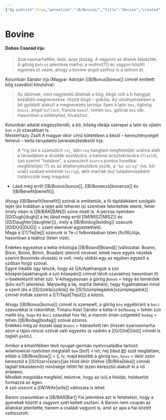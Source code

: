 ```yaml
---
{"dg-publish":true,"permalink":"/B/Bovine/","title":"Bovine","created":"2024-10-24T01:52","updated":"2024-10-24T01:52"}
---
```



# Bovine

#### Dobos Csanád írja:

> Szarvasmarhaféle, ökör, azaz jószág. A vagyont az állatok képezték. A görög `βοδινό` jelentése marha: a vodinó\[?!\] és vagyon között egyenes út vezet, ahogy a bovine angol szóhoz is a latinon át.  

Kolumbán Sándor írja (Magyar Adorján [[B/Bonus\|bonus]] címnél említett bőg szavából kiindulva):  
> Az ökörnek, mint nagytestű állatnak a bőg, bőgő volt a b hanggal kezdődő megnevezése. Hízott bőgő – göböly. Az utódnyelvekben a bő gyökből alakult a megnevezés torzója. Ilyen a latin `bos`, ógörög `bousz`, angol `bullock`, francia `boeuf`, román `bou`, galíciai `boi` stb. Hasonlóan a bölényhez, bivalyhoz.  

Kolumbán adatát kiegészítendő, a bő, bőség ideája szerepel a latin és újlatin `bon` = jó szavakban is.  
Mesterházy Zsolt A magyar ókor című kötetében a késői – kereszténységet felvevő – kelta társadalmi berendezkedésről írja:  
> A \*rig (ez a szanszkrit `raj`, latin `reg` hangtani megfelelője) uralma alatt a társadalom a druidák osztályára, a katonai arisztokráciára (`flaith`), szó szerint "hatalom", a szanszkrit `ksatra` pontos fonetikai megfelelője) (?) és az állattenyésztőkre oszlik, a `"bo airig"` (vö. bő-urak) szabad emberek (`airig`), akik marhák (`bo`) tulajdonosaiként határozzák meg magukat.  
- Lásd még erről [[B/Bonus\|bonus]], [[B/Bonanza\|bonanza]] és [[B/Benefit\|benefit]].

Ahogy [[B/Benefit\|benefit]] szónál is említettük, a fő táplálékként szolgáló tejet (és Indiában a tejet adó tehenet is) szentnek tekintették eleink, fehér (mely írben is [[B/BÁN\|BÁN]]) színe miatt is. A perzsa nyelvben [[D/Dugh\|dugh]] a tej (lásd még erről [[M/MISZ\|MISZ]] és [[D/Daughter\|daughter]]), mely a [[B/Boldog\|boldog]] szavunk [[D/DUG\|DUG]] = szent elemével egyeztethető.  
Maga a [[T/Tej\|tej]] szavunk is Te-J felbontásban Isten (fo/fő)Jója, hasonlóan a teához (Isten vize).  

Érdekes egyezése a kelta mitológia [[B/Bóand\|Bóand]] (változatai: Boann, Bónn, Boinn, Bóinn, Boadan) istennő nevével, kinek neve egyes nézetek szerint Bouvinda olvasatú is volt, mely utóbbi egy az egyben egyező a szóban forgó szóval.  
Egyre inkább úgy látszik, hogy az [[A/Ajakhangok a szó közepén\|ajakhangok a szó közepén]] címnél látott szavakhoz hasonlóan itt v-beékelésről lehet szó. V-kihagyásosan a görög `βουνό` = hegy és temérdek (bőv-es?) jelentésű. Márpedig a tej, marha (tehén), hegy fogalmakban mind a szent (és a [[S/Szikla\|szikla]] és [[S/Szümplegádok\|szümplegádok]] címnél írottak szerint a [[T/Tejút\|Tejút]]) a közös.  

Ahogy [[B/Bonus\|bonus]] címnél is szerepelt, a görög `bos` egyébiránt a `boci` szavunkkal is rokoníthat; Timaru-Kast Sándor a kelta-ír `bó`/`booag` = tehén szó mellé `bőg`, `buga` és `boci` szavakat hoz fel; a mannin (man-szigeteki) `bodag` = tehén [[B/Bodag\|bodag]] szóval azonos.  
Érdekes még az északi lapp `boazu` = háziasított rén (hiszen szarvasmarha azon a tájon nincs) szóval való egyezés (a vadrén a [[G/Göd\|Göd]] címnél is taglalt `goddi`).  

Amikor a kihalófélben lévő nyugat-germán nyelvcsaládba tartozó wilamowicei nyelvben megtalált `bow` \[bof\] = nő; nej (lásd [itt](https://en.wiktionary.org/wiki/bow#Vilamovian)) szót megláttam, előbb a [[B/Bow\|bow]] = íj, ív, majd később a görög `bos`, `bous` = ökör szón keresztül a [[S/Szarv\|szarv]]as Hold ökör (illetve [[B/Bika\|bika]] címnél taglalt bikaistennő) minősége ötlött fel (ezen keresztül alakult ki a nő értelem).  
Mindkét megoldás megfelel, tekintve, hogy az ív/íj a Holdat, holdsarlót formázza az égen.  
A szó viszont a [[W/Wife\|wife]] változata is lehet.  

Barom szavunkban a [[B/BAR\|Bar]] Fiú jelentése azt is feltételezi, hogy a gyerekek között a vagyont szét kellett osztani. A Barom nem csupán az állatokat jelentette, hanem a családi vagyont is, amit az apa a fiai között szétosztott.  